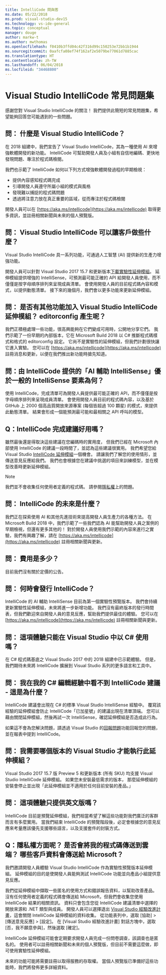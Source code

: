 ```yaml
---
title: IntelliCode 問與答
ms.date: 05/22/2018
ms.prod: visual-studio-dev15
ms.technology: vs-ide-general
ms.topic: conceptual
manager: douge
author: markw-t
ms.author: mwthomas
ms.openlocfilehash: f0410b3ffd04c42f316d99c150253e72bb1b1944
ms.sourcegitcommit: 0aafcfa08ef74f162af2e5079be77061d7885cac
ms.translationtype: HT
ms.contentlocale: zh-TW
ms.lasthandoff: 06/04/2018
ms.locfileid: "34468800"
---
```

# Visual Studio IntelliCode 常見問題集

感謝您對 Visual Studio IntelliCode 的關注！ 我們提供此簡短的常見問題集，希望能夠回答您可能遇到的一些問題。

## 問： 什麼是 Visual Studio IntelliCode？

在 2018 組建中，我們宣告了 Visual Studio IntelliCode，其為一種使用 AI 來增強軟體開發的新功能。 IntelliCode 可幫助開發人員及小組有自信地編碼、更快地發現問題、專注於程式碼檢閱。

我們也示範了 IntelliCode 如何以下列方式增強軟體開發過程的早期檢視：

- 提供內容感知程式碼完成
- 引導開發人員遵守所屬小組的模式與風格
- 發現難以捕捉的程式碼問題
- 透過將注意力放在真正重要的區域，從而專注於程式碼檢閱

開發人員可以在 [https://aka.ms/intellicode](https://aka.ms/intellicode) 取得更多資訊，並註冊相關新聞與未來的個人預覽版。

## 問： Visual Studio IntelliCode 可以讓客戶做些什麼？

Visual Studio IntelliCode 具一系列功能，可通過人工智慧 (AI) 提供新的生產力增強功能。

開發人員可以針對 Visual Studio 2017 15.7 和更新版本[下載實驗性延伸模組](https://go.microsoft.com/fwlink/?linkid=872707)。 延伸模組提供增強的 IntelliSense，可預測最可能正確的 API 給開發人員使用，而不僅僅是按字母順序排列來呈現成員清單。 會使用開發人員的目前程式碼內容和模式，以提供動態清單。 接下來的幾個月，我們會以更多功能來更新延伸模組。

## 問： 是否有其他功能加入 Visual Studio IntelliCode 延伸模組？ editorconfig 產生呢？

我們正積極處理一些功能，很高興能夠在它們變成可用時，公開地分享它們。 我們示範了一份早期的內部版本，它在 Microsoft Build 2018 以 C# 推斷程式碼樣式和格式的 editorconfig 設定。 它尚不是實驗性的延伸模組，但我們計劃很快讓它進入實驗。 您可以在 [https://aka.ms/intellicode](https://aka.ms/intellicode) 註冊消息和更新，以便在我們推出新功能時搶先知道。

## 問：由 IntelliCode 提供的「AI 輔助 IntelliSense」優於一般的 IntelliSense 要素為何？

使用 IntelliCode，完成清單可為開發人員提供最可能正確的 API，而不僅僅是按字母順序排列來呈現成員清單。 會使用開發人員目前的程式碼內容，以及基於 GitHub 上 2000 個高品質開放來源專案 (每個皆超過 100 顆星) 的模式，來提供此動態清單。 結果會形成一個能預測最可能和最相關之 API 呼叫的模型。

## Q：IntelliCode 完成建議好用嗎？

雖然最後還是得取決這些建議在您編碼時的實用度， 但我們已經在 Microsoft 內部使用 IntelliCode 的建議一段時間了，並認為這些建議很實用。 我們希望您給 Visual Studio [IntelliCode 延伸模組](https://go.microsoft.com/fwlink/?linkid=872707)一個機會。 請讓我們了解您的使用情形，並傳送意見反應給我們。 我們也會根據您在建議中挑選的項目來訓練模型，並在模型改善時更新延伸模組。

> [!NOTE]
> 我們並不會收集任何使用者定義的程式碼。 請參閱[隱私權](#privacy)上的問題。

## 問： IntelliCode 的未來是什麼？

我們正在探索使用 AI 和其他先進技術來提高開發人員生產力的各種方法。 在 Microsoft Build 2018 中，我們示範了一些我們認為 AI 能幫助開發人員之案例的早期檢視，但還有更多其他的！ 對於開發人員使用我們示範的內容來進行之實驗，我們有興趣了解，請在 [https://aka.ms/intellicode](https://aka.ms/intellicode) 註冊相關新聞與更新。

## 問： 費用是多少？

目前我們沒有關於定價的公告。

## 問： 何時會發行 IntelliCode？

IntelliCode 的 AI 輔助 IntelliSense 目前為第一個實驗性預覽版本。 我們會持續更新實驗性延伸模組，未來將進一步新增功能。 我們沒有最終版本的發行時間表，但我們歡迎來自開發人員的意見反應，幫助我們提供最佳的體驗。 您可以在 [https://aka.ms/intellicode](https://aka.ms/intellicode) 註冊相關新聞與更新。

## 問： 這項體驗只能在 Visual Studio 中以 C# 使用嗎？

在 C# 程式碼基底之 Visual Studio 2017 中的 2018 組建中已示範體驗。 但是，我們期待未來將 IntelliCode 擴展到 Visual Studio 系列的更多語言和工具中。

## 問： <a name="whynointellisense"/> 我在我的 C# 編輯經驗中看不到 IntelliCode 建議 - 這是為什麼？

IntelliCode 建議會出現在 C# 的標準 Visual Studio IntelliSense 經驗中。 覆寫該經驗的延伸模組會防止 IntelliCode「已加星號」的建議出現在清單頂端。 您可以藉由關閉延伸模組，然後再試一次 IntelliSense，確認延伸模組是否造成此行為。

如果這不會為您解決問題，請透過 Visual Studio 的[回報問題](https://docs.microsoft.com/en-us/visualstudio/ide/how-to-report-a-problem-with-visual-studio-2017)功能回報您的問題，並在報表中提到 IntelliCode。

## 問： 我需要哪個版本的 Visual Studio 才能執行此延伸模組？

Visual Studio 2017 15.7 版 Preview 5 和更新版本 (所有 SKU) 均支援 Visual Studio IntelliCode 延伸模組。 如果您未安裝最低需求的版本， 那麼延伸模組的安裝會停止並出現「此延伸模組並不適用於任何目前安裝的產品。」

## 問： 這項體驗只提供英文版嗎？

IntelliCode 目前是預覽延伸模組，我們相當希望了解這些功能對我們廣泛的客群而言有多麼實用。 當我們結束 IntelliCode 的預覽階段後，必定會根據您的意見反應來考量應該優先支援哪些語言，以及支援套件的封裝方式。

## <a name="privacy"/> Q：隱私權方面呢？ 是否會將我的程式碼傳送到雲端？ 哪些客戶資料會傳送給 Microsoft？

我們邀請開發人員體驗 Visual Studio IntelliCode 作為實驗性預覽版本延伸模組。 延伸模組的目的是使開發人員能夠測試 IntelliCode 功能並向產品小組提供意見反應。

我們從延伸模組中擷取一些匿名的使用方式和錯誤報告資料，以幫助改善產品。 沒有任何使用者定義的程式碼會傳送給 Microsoft，但我們會收集您使用 IntelliCode 結果的相關資訊。 資料只會包含您從 IntelliCode 建議清單中選擇的開放來源和 .NET 類型與成員。 開發人員可以選擇退出 [Visual Studio 經驗改進計畫](../../ide/visual-studio-experience-improvement-program.md)，這會關閉 IntelliCode 延伸模組的資料收集。 從功能表列中，選取 [協助] > [傳送意見反應] > [設定]。 在 [Visual Studio 經驗改進計畫] 對話方塊中，選取 [否，我不願意參與]，然後選取 [確定]。

IntelliCode 延伸模組可能會定期要求開發人員完成一份問卷調查，該調查也是匿名的。 使用者可以註冊相關新聞和未來的個人預覽版，但目前不需要這麼做，即可使用實驗性延伸模組。

未來的功能可能將需要註冊以取得服務的存取權。 當個人預覽版已準備好這些功能時，我們將發佈更多詳細資料。
